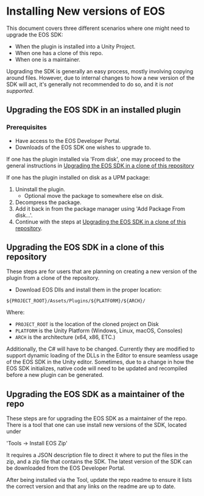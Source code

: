 # Installing New versions of EOS

This document covers three different scenarios where one might need to upgrade the EOS SDK:
 * When the plugin is installed into a Unity Project.
 * When one has a clone of this repo.
 * When one is a maintainer.

Upgrading the SDK is generally an easy process, mostly involving copying around files.
However, due to internal changes to how a new version of the SDK will act, it's generally 
not recommended to do so, and it is _not supported_.

## Upgrading the EOS SDK in an installed plugin

### Prerequisites
* Have access to the EOS Developer Portal.
* Downloads of the EOS SDK one wishes to upgrade to.

If one has the plugin installed via 'From disk', one may proceed to the general
instructions in [Upgrading the EOS SDK in a clone of this repository](#upgrading-the-eos-sdk-in-a-clone-of-this-repository)

If one has the plugin installed on disk as a UPM package: 
1. Uninstall the plugin.
    * Optional move the package to somewhere else on disk.
2. Decompress the package.
3. Add it back in from the package manager  using 'Add Package From disk...'.
4. Continue with the steps at [Upgrading the EOS SDK in a clone of this repository](#upgrading-the-eos-sdk-in-a-clone-of-this-repository).

## Upgrading the EOS SDK in a clone of this repository
These steps are for users that are planning on creating a new version of the plugin
from a clone of the repository.

* Download EOS Dlls and install them in the proper location:
```
${PROJECT_ROOT}/Assets/Plugins/${PLATFORM}/${ARCH}/ 
```

Where:
* `PROJECT_ROOT` is the location of the cloned project on Disk
* `PLATFORM` is the Unity Platform (Windows, Linux, macOS, Consoles)
* `ARCH` is the architecture (x64, x86, ETC.)

Additionally, the C# will have to be changed. Currently they are modified to support dynamic loading of the DLLs in the Editor to ensure seamless usage of the EOS SDK in the Unity editor. Sometimes, due to a change in how the EOS SDK initializes, native code will need to be updated and recompiled before a new plugin can be generated.

## Upgrading the EOS SDK as a maintainer of the repo
These steps are for upgrading the EOS SDK as a maintainer of the repo.
There is a tool that one can use install new versions of the SDK, located under

'Tools -> Install EOS Zip'

It requires a JSON description file to direct it where to put the files in the zip,
and a zip file that contains the SDK. The latest version of the SDK can be downloaded from
the EOS Developer Portal.

After being installed via the Tool, update the repo readme to ensure it lists the correct version
and that any links on the readme are up to date.